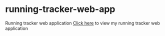 # running-tracker-web-app
Running tracker web application
[Click here](https://www.chukajoseph.ml) to view my running tracker web application
